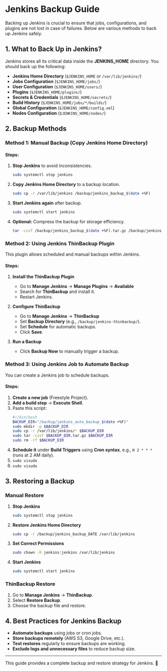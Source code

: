 # Jenkins Backup Guide

Backing up Jenkins is crucial to ensure that jobs, configurations, and plugins are not lost in case of failures. Below are various methods to back up Jenkins safely.

## 1. What to Back Up in Jenkins?
Jenkins stores all its critical data inside the **JENKINS_HOME** directory. You should back up the following:

- **Jenkins Home Directory** (`$JENKINS_HOME` or `/var/lib/jenkins/`)
- **Jobs Configuration** (`$JENKINS_HOME/jobs/`)
- **User Configuration** (`$JENKINS_HOME/users/`)
- **Plugins** (`$JENKINS_HOME/plugins/`)
- **Secrets & Credentials** (`$JENKINS_HOME/secrets/`)
- **Build History** (`$JENKINS_HOME/jobs/*/builds/`)
- **Global Configuration** (`$JENKINS_HOME/config.xml`)
- **Nodes Configuration** (`$JENKINS_HOME/nodes/`)

## 2. Backup Methods

### Method 1: Manual Backup (Copy Jenkins Home Directory)
#### Steps:
1. **Stop Jenkins** to avoid inconsistencies.
   ```bash
   sudo systemctl stop jenkins
   ```
2. **Copy Jenkins Home Directory** to a backup location.
   ```bash
   sudo cp -r /var/lib/jenkins /backup/jenkins_backup_$(date +%F)
   ```
3. **Start Jenkins again** after backup.
   ```bash
   sudo systemctl start jenkins
   ```
4. **Optional:** Compress the backup for storage efficiency.
   ```bash
   tar -czvf /backup/jenkins_backup_$(date +%F).tar.gz /backup/jenkins_backup_$(date +%F)
   ```

### Method 2: Using Jenkins ThinBackup Plugin
This plugin allows scheduled and manual backups within Jenkins.

#### Steps:
1. **Install the ThinBackup Plugin**
   - Go to **Manage Jenkins** → **Manage Plugins** → **Available**
   - Search for **ThinBackup** and install it.
   - Restart Jenkins.

2. **Configure ThinBackup**
   - Go to **Manage Jenkins** → **ThinBackup**
   - Set **Backup Directory** (e.g., `/backup/jenkins-thinbackup/`).
   - Set **Schedule** for automatic backups.
   - Click **Save**.

3. **Run a Backup**
   - Click **Backup Now** to manually trigger a backup.

### Method 3: Using Jenkins Job to Automate Backup
You can create a Jenkins job to schedule backups.

#### Steps:
1. **Create a new job** (Freestyle Project).
2. **Add a build step** → **Execute Shell**.
3. Paste this script:
   ```bash
   #!/bin/bash
   BACKUP_DIR="/backup/jenkins_auto_backup_$(date +%F)"
   sudo mkdir -p $BACKUP_DIR
   sudo cp -r /var/lib/jenkins/* $BACKUP_DIR
   sudo tar -czvf $BACKUP_DIR.tar.gz $BACKUP_DIR
   sudo rm -rf $BACKUP_DIR
   ```
4. **Schedule it** under **Build Triggers** using **Cron syntax**, e.g., `H 2 * * *` (runs at 2 AM daily).
5. ```sudo visudo```
6.    ```sudo visudo```


## 3. Restoring a Backup

### Manual Restore
1. **Stop Jenkins**
   ```bash
   sudo systemctl stop jenkins
   ```
2. **Restore Jenkins Home Directory**
   ```bash
   sudo cp -r /backup/jenkins_backup_DATE /var/lib/jenkins
   ```
3. **Set Correct Permissions**
   ```bash
   sudo chown -R jenkins:jenkins /var/lib/jenkins
   ```
4. **Start Jenkins**
   ```bash
   sudo systemctl start jenkins
   ```

### ThinBackup Restore
1. Go to **Manage Jenkins** → **ThinBackup**.
2. Select **Restore Backup**.
3. Choose the backup file and restore.

## 4. Best Practices for Jenkins Backup
- **Automate backups** using jobs or cron jobs.
- **Store backups remotely** (AWS S3, Google Drive, etc.).
- **Test restores** regularly to ensure backups are working.
- **Exclude logs and unnecessary files** to reduce backup size.

---

This guide provides a complete backup and restore strategy for Jenkins. 🚀
